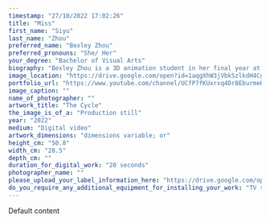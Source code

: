 ```yaml
---
timestamp: "27/10/2022 17:02:26"
title: "Miss"
first_name: "Siyu"
last_name: "Zhou"
preferred_name: "Bexley Zhou"
preferred_pronouns: "She/ Her"
your_degree: "Bachelor of Visual Arts"
biography: "Bexley Zhou is a 3D animation student in her final year at the Australian National University, Canberra, Australia. Her graduation show animation explores the journey of an environmental disaster caused by careless anthropogenic activities. ‘The Cycle’ is part of a series constructed across Semesters 1 and 2, 2022. The work chronicles the long-term cycle of natural landscapes, including their degradation and their healing. This reflects her passion for the environment, demonstrating her personal experiences of witnessing its deterioration throughout her life. Whilst she may not see Earth’s restoration in her own lifetime, she wants to pass on the message that with time, all wounds will heal. The key goal of this piece was to evoke a sense of urgency to preserve our environment, whilst also maintaining a sense of hope for the future of the planet. As such, realism was the first priority in the creation process, in order to elicit an emotional response from those who view her animation."
image_location: "https://drive.google.com/open?id=1aqgXhW3jVbkSzlkdH4Cg5cY1ZC3FDbSo"
portfolio_url: "https://www.youtube.com/channel/UCfP7fKUxrxq4Dr8EburmeKg"
image_caption: ""
name_of_photographer: ""
artwork_title: "The Cycle"
the_image_is_of_a: "Production still"
year: "2022"
medium: "Digital video"
artwork_dimensions: "dimensions variable; or"
height_cm: "50.8"
width_cm: "28.5"
depth_cm: ""
duration_for_digital_work: "20 seconds"
photographer_name: ""
please_upload_your_label_information_here: "https://drive.google.com/open?id=1VVkiR6DkN9tSSwq0PK854WnJPgceZrhx"
do_you_require_any_additional_equipment_for_installing_your_work: "TV screen, Power outlet, Media player, projector"
---
```


Default content